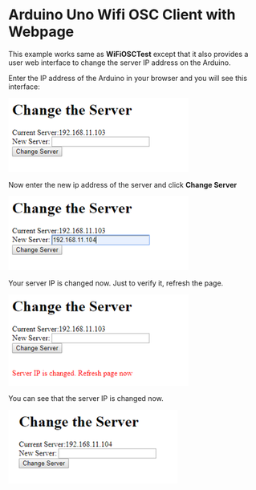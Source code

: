 # Arduino Uno Wifi OSC Client with Webpage

This example works same as <b>WiFiOSCTest</b> except that it also provides a user web interface to change the server IP address on the Arduino.


Enter the IP address of the Arduino in your browser and you will see this interface:

![picture](interface1.png)

Now enter the new ip address of the server and click <b>Change Server</b>

![picture](interface2.png)

Your server IP is changed now. Just to verify it, refresh the page.

![picture](interface3.png)

You can see that the server IP is changed now. 

![picture](interface4.png)



